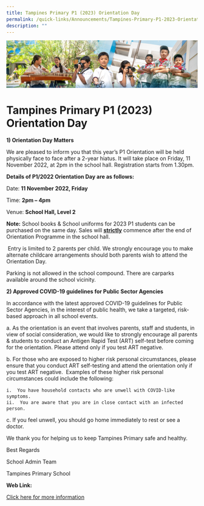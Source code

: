 ```yaml
---
title: Tampines Primary P1 (2023) Orientation Day
permalink: /quick-links/Announcements/Tampines-Primary-P1-2023-Orientation-Day/
description: ""
---
```

![](/images/AboutUs.jpg)

Tampines Primary P1 (2023) Orientation Day
==========================================

<b>1) Orientation Day Matters</b>

  

We are pleased to inform you that this year’s P1 Orientation will be held physically face to face after a 2-year hiatus. It will take place on Friday, 11 November 2022, at 2pm in the school hall. Registration starts from 1.30pm.

  

<b>Details of P1/2022 Orientation Day are as follows:</b>

Date:&nbsp;<b>11 November 2022, Friday</b>

Time:&nbsp;<b>2pm – 4pm</b>

Venue:&nbsp;<b>School Hall, Level 2</b>

<b>Note:</b>&nbsp;School books &amp; School uniforms for 2023 P1 students can be purchased on the same day. Sales will&nbsp;<u><b>strictly</b></u>&nbsp;commence after the end of Orientation Programme in the school hall.  

  

&nbsp;Entry is limited to 2 parents per child. We strongly encourage you to make alternate childcare arrangements should both parents wish to attend the Orientation Day.

  

Parking is not allowed in the school compound. There are carparks available around the school vicinity.

  

<b>2) Approved COVID-19 guidelines for Public Sector Agencies</b>

  

In accordance with the latest approved COVID-19 guidelines for Public Sector Agencies, in the interest of public health, we take a targeted, risk-based approach in all school events.

  

a.  As the orientation is an event that involves parents, staff and students, in view of social consideration, we would like to strongly encourage all parents &amp; students to conduct an Antigen Rapid Test (ART) self-test before coming for the orientation. Please attend only if you test ART negative.

b.  For those who are exposed to higher risk personal circumstances, please ensure that you conduct ART self-testing and attend the orientation only if you test ART negative.&nbsp; Examples of these higher risk personal circumstances could include the following:

    i.  You have household contacts who are unwell with COVID-like symptoms.
    ii.  You are aware that you are in close contact with an infected person.

c.  If you feel unwell, you should go home immediately to rest or see a doctor.  
    

  

We thank you for helping us to keep Tampines Primary safe and healthy.

  

Best Regards

School Admin Team  

Tampines Primary School  

  

<b>Web Link:</b>

[Click here for more information](/for-parents/P1-2023-Orientation-Day/)